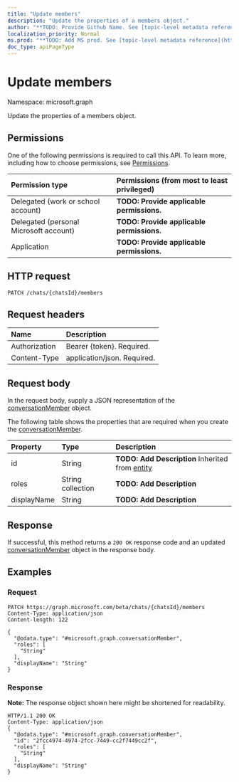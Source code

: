 ```yaml
---
title: "Update members"
description: "Update the properties of a members object."
author: "**TODO: Provide Github Name. See [topic-level metadata reference](https://msgo.azurewebsites.net/add/document/guidelines/metadata.html#topic-level-metadata)**"
localization_priority: Normal
ms.prod: "**TODO: Add MS prod. See [topic-level metadata reference](https://msgo.azurewebsites.net/add/document/guidelines/metadata.html#topic-level-metadata)**"
doc_type: apiPageType
---
```


# Update members
Namespace: microsoft.graph

Update the properties of a members object.

## Permissions
One of the following permissions is required to call this API. To learn more, including how to choose permissions, see [Permissions](/concepts/permissions-reference.md).

|Permission type|Permissions (from most to least privileged)|
|:---|:---|
|Delegated (work or school account)|**TODO: Provide applicable permissions.**|
|Delegated (personal Microsoft account)|**TODO: Provide applicable permissions.**|
|Application|**TODO: Provide applicable permissions.**|

## HTTP request

<!-- {
  "blockType": "ignored"
}
-->
``` http
PATCH /chats/{chatsId}/members
```

## Request headers
|Name|Description|
|:---|:---|
|Authorization|Bearer {token}. Required.|
|Content-Type|application/json. Required.|

## Request body
In the request body, supply a JSON representation of the [conversationMember](../resources/conversationmember.md) object.

The following table shows the properties that are required when you create the [conversationMember](../resources/conversationmember.md).

|Property|Type|Description|
|:---|:---|:---|
|id|String|**TODO: Add Description** Inherited from [entity](../resources/entity.md)|
|roles|String collection|**TODO: Add Description**|
|displayName|String|**TODO: Add Description**|



## Response

If successful, this method returns a `200 OK` response code and an updated [conversationMember](../resources/conversationmember.md) object in the response body.

## Examples

### Request
<!-- {
  "blockType": "request",
  "name": "update_members"
}
-->
``` http
PATCH https://graph.microsoft.com/beta/chats/{chatsId}/members
Content-Type: application/json
Content-length: 122

{
  "@odata.type": "#microsoft.graph.conversationMember",
  "roles": [
    "String"
  ],
  "displayName": "String"
}
```


### Response
**Note:** The response object shown here might be shortened for readability.
<!-- {
  "blockType": "response",
  "truncated": true
}
-->
``` http
HTTP/1.1 200 OK
Content-Type: application/json
{
  "@odata.type": "#microsoft.graph.conversationMember",
  "id": "2fcc4974-4974-2fcc-7449-cc2f7449cc2f",
  "roles": [
    "String"
  ],
  "displayName": "String"
}
```

